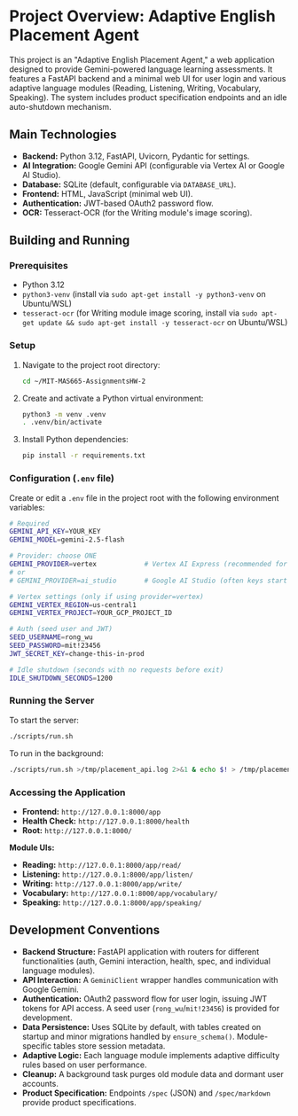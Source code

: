 # Project Overview: Adaptive English Placement Agent

This project is an "Adaptive English Placement Agent," a web application designed to provide Gemini-powered language learning assessments. It features a FastAPI backend and a minimal web UI for user login and various adaptive language modules (Reading, Listening, Writing, Vocabulary, Speaking). The system includes product specification endpoints and an idle auto-shutdown mechanism.

## Main Technologies

*   **Backend:** Python 3.12, FastAPI, Uvicorn, Pydantic for settings.
*   **AI Integration:** Google Gemini API (configurable via Vertex AI or Google AI Studio).
*   **Database:** SQLite (default, configurable via `DATABASE_URL`).
*   **Frontend:** HTML, JavaScript (minimal web UI).
*   **Authentication:** JWT-based OAuth2 password flow.
*   **OCR:** Tesseract-OCR (for the Writing module's image scoring).

## Building and Running

### Prerequisites

*   Python 3.12
*   `python3-venv` (install via `sudo apt-get install -y python3-venv` on Ubuntu/WSL)
*   `tesseract-ocr` (for Writing module image scoring, install via `sudo apt-get update && sudo apt-get install -y tesseract-ocr` on Ubuntu/WSL)

### Setup

1.  Navigate to the project root directory:
    ```bash
    cd ~/MIT-MAS665-AssignmentsHW-2
    ```
2.  Create and activate a Python virtual environment:
    ```bash
    python3 -m venv .venv
    . .venv/bin/activate
    ```
3.  Install Python dependencies:
    ```bash
    pip install -r requirements.txt
    ```

### Configuration (`.env` file)

Create or edit a `.env` file in the project root with the following environment variables:

```bash
# Required
GEMINI_API_KEY=YOUR_KEY
GEMINI_MODEL=gemini-2.5-flash

# Provider: choose ONE
GEMINI_PROVIDER=vertex            # Vertex AI Express (recommended for AQ.* keys)
# or
# GEMINI_PROVIDER=ai_studio       # Google AI Studio (often keys start with AIza)

# Vertex settings (only if using provider=vertex)
GEMINI_VERTEX_REGION=us-central1
GEMINI_VERTEX_PROJECT=YOUR_GCP_PROJECT_ID

# Auth (seed user and JWT)
SEED_USERNAME=rong_wu
SEED_PASSWORD=mit!23456
JWT_SECRET_KEY=change-this-in-prod

# Idle shutdown (seconds with no requests before exit)
IDLE_SHUTDOWN_SECONDS=1200
```

### Running the Server

To start the server:

```bash
./scripts/run.sh
```

To run in the background:

```bash
./scripts/run.sh >/tmp/placement_api.log 2>&1 & echo $! > /tmp/placement_api.pid
```

### Accessing the Application

*   **Frontend:** `http://127.0.0.1:8000/app`
*   **Health Check:** `http://127.0.0.1:8000/health`
*   **Root:** `http://127.0.0.1:8000/`

**Module UIs:**

*   **Reading:** `http://127.0.0.1:8000/app/read/`
*   **Listening:** `http://127.0.0.1:8000/app/listen/`
*   **Writing:** `http://127.0.0.1:8000/app/write/`
*   **Vocabulary:** `http://127.0.0.1:8000/app/vocabulary/`
*   **Speaking:** `http://127.0.0.1:8000/app/speaking/`

## Development Conventions

*   **Backend Structure:** FastAPI application with routers for different functionalities (auth, Gemini interaction, health, spec, and individual language modules).
*   **API Interaction:** A `GeminiClient` wrapper handles communication with Google Gemini.
*   **Authentication:** OAuth2 password flow for user login, issuing JWT tokens for API access. A seed user (`rong_wu`/`mit!23456`) is provided for development.
*   **Data Persistence:** Uses SQLite by default, with tables created on startup and minor migrations handled by `ensure_schema()`. Module-specific tables store session metadata.
*   **Adaptive Logic:** Each language module implements adaptive difficulty rules based on user performance.
*   **Cleanup:** A background task purges old module data and dormant user accounts.
*   **Product Specification:** Endpoints `/spec` (JSON) and `/spec/markdown` provide product specifications.
